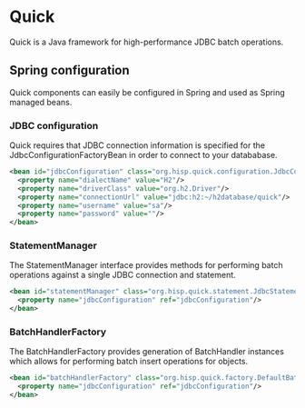 # Quick

Quick is a Java framework for high-performance JDBC batch operations.

## Spring configuration
Quick components can easily be configured in Spring and used as Spring managed beans.

### JDBC configuration
Quick requires that JDBC connection information is specified for the JdbcConfigurationFactoryBean in order to connect to your datababase.

```xml
<bean id="jdbcConfiguration" class="org.hisp.quick.configuration.JdbcConfigurationFactoryBean">
  <property name="dialectName" value="H2"/>
  <property name="driverClass" value="org.h2.Driver"/>
  <property name="connectionUrl" value="jdbc:h2:~/h2database/quick"/>
  <property name="username" value="sa"/>
  <property name="password" value=""/>
</bean>
```

### StatementManager
The StatementManager interface provides methods for performing batch operations against a single JDBC connection and statement.

```xml
<bean id="statementManager" class="org.hisp.quick.statement.JdbcStatementManager">
  <property name="jdbcConfiguration" ref="jdbcConfiguration"/>
</bean>
```

### BatchHandlerFactory
The BatchHandlerFactory provides generation of BatchHandler instances which allows for performing batch insert operations for objects.

```xml
<bean id="batchHandlerFactory" class="org.hisp.quick.factory.DefaultBatchHandlerFactory">
  <property name="jdbcConfiguration" ref="jdbcConfiguration"/>
</bean>
```
